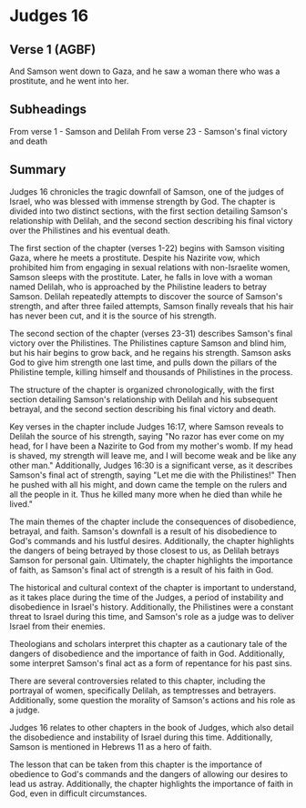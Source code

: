 # Judges 16

## Verse 1 (AGBF)

And Samson went down to Gaza, and he saw a woman there who was a prostitute, and he went into her.

## Subheadings

From verse 1 - Samson and Delilah
From verse 23 - Samson's final victory and death

## Summary

Judges 16 chronicles the tragic downfall of Samson, one of the judges of Israel, who was blessed with immense strength by God. The chapter is divided into two distinct sections, with the first section detailing Samson's relationship with Delilah, and the second section describing his final victory over the Philistines and his eventual death.

The first section of the chapter (verses 1-22) begins with Samson visiting Gaza, where he meets a prostitute. Despite his Nazirite vow, which prohibited him from engaging in sexual relations with non-Israelite women, Samson sleeps with the prostitute. Later, he falls in love with a woman named Delilah, who is approached by the Philistine leaders to betray Samson. Delilah repeatedly attempts to discover the source of Samson's strength, and after three failed attempts, Samson finally reveals that his hair has never been cut, and it is the source of his strength.

The second section of the chapter (verses 23-31) describes Samson's final victory over the Philistines. The Philistines capture Samson and blind him, but his hair begins to grow back, and he regains his strength. Samson asks God to give him strength one last time, and pulls down the pillars of the Philistine temple, killing himself and thousands of Philistines in the process.

The structure of the chapter is organized chronologically, with the first section detailing Samson's relationship with Delilah and his subsequent betrayal, and the second section describing his final victory and death.

Key verses in the chapter include Judges 16:17, where Samson reveals to Delilah the source of his strength, saying "No razor has ever come on my head, for I have been a Nazirite to God from my mother's womb. If my head is shaved, my strength will leave me, and I will become weak and be like any other man." Additionally, Judges 16:30 is a significant verse, as it describes Samson's final act of strength, saying "Let me die with the Philistines!" Then he pushed with all his might, and down came the temple on the rulers and all the people in it. Thus he killed many more when he died than while he lived."

The main themes of the chapter include the consequences of disobedience, betrayal, and faith. Samson's downfall is a result of his disobedience to God's commands and his lustful desires. Additionally, the chapter highlights the dangers of being betrayed by those closest to us, as Delilah betrays Samson for personal gain. Ultimately, the chapter highlights the importance of faith, as Samson's final act of strength is a result of his faith in God.

The historical and cultural context of the chapter is important to understand, as it takes place during the time of the Judges, a period of instability and disobedience in Israel's history. Additionally, the Philistines were a constant threat to Israel during this time, and Samson's role as a judge was to deliver Israel from their enemies.

Theologians and scholars interpret this chapter as a cautionary tale of the dangers of disobedience and the importance of faith in God. Additionally, some interpret Samson's final act as a form of repentance for his past sins.

There are several controversies related to this chapter, including the portrayal of women, specifically Delilah, as temptresses and betrayers. Additionally, some question the morality of Samson's actions and his role as a judge.

Judges 16 relates to other chapters in the book of Judges, which also detail the disobedience and instability of Israel during this time. Additionally, Samson is mentioned in Hebrews 11 as a hero of faith.

The lesson that can be taken from this chapter is the importance of obedience to God's commands and the dangers of allowing our desires to lead us astray. Additionally, the chapter highlights the importance of faith in God, even in difficult circumstances.